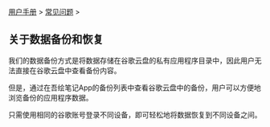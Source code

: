 [用户手册](/dragonnest/drawnote/manual/zh) > [常见问题](/dragonnest/drawnote/manual/zh/q_a) >

关于数据备份和恢复
---
我们的数据备份方式是将数据存储在谷歌云盘的私有应用程序目录中，因此用户无法直接在谷歌云盘中查看备份内容。

但是，通过在吾绘笔记App的备份列表中查看谷歌云盘中的备份，用户可以方便地浏览备份的应用程序数据。 

只需使用相同的谷歌账号登录不同设备，即可轻松地将数据恢复到不同设备之间。